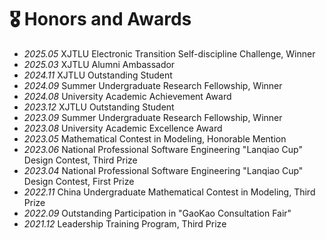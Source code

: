 # 🎖 Honors and Awards
- *2025.05* XJTLU Electronic Transition Self-discipline Challenge, Winner
- *2025.03* XJTLU Alumni Ambassador
- *2024.11* XJTLU Outstanding Student
- *2024.09* Summer Undergraduate Research Fellowship, Winner
- *2024.08* University Academic Achievement Award 
- *2023.12* XJTLU Outstanding Student
- *2023.09* Summer Undergraduate Research Fellowship, Winner
- *2023.08* University Academic Excellence Award 
- *2023.05* Mathematical Contest in Modeling, Honorable Mention
- *2023.06* National Professional Software Engineering "Lanqiao Cup" Design Contest, Third Prize 
- *2023.04* National Professional Software Engineering "Lanqiao Cup" Design Contest, First Prize
- *2022.11* China Undergraduate Mathematical Contest in Modeling, Third Prize
- *2022.09* Outstanding Participation in "GaoKao Consultation Fair"
- *2021.12* Leadership Training Program, Third Prize 
